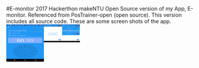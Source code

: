 #E-monitor 2017 Hackerthon makeNTU
Open Source version of my App, E-monitor.
Referenced from PosTrainer-open (open source).
This version includes all source code. 
These are some screen shots of the app.
<a href="url"><img src="https://raw.githubusercontent.com/petwill/E-monitor/master/Screenshot_2017-02-26-08-52-59.png" align="left" height="100" width="100" ></a>
<a href="url"><img src="https://raw.githubusercontent.com/petwill/E-monitor/master/Screenshot_2017-02-26-09-18-18.png" align="left" height="48" width="48" ></a>
<a href="url"><img src="https://raw.githubusercontent.com/petwill/E-monitor/master/Screenshot_2017-02-26-11-02-24.png" align="left" height="48" width="48" ></a>

